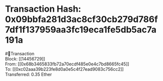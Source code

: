 
Transaction Hash: 0x09bbfa281d3ac8cf30cb279d786f7df1f137959aa3fc19eca1fe5db5ac7a191a
====================================================================================
  
#💸Transaction  
Block: [[14456729]]  
From: [[0x68b3465833fb72a70ecdf485e0e4c7bd8665fc45]]  
To: [[0xc02aaa39b223fe8d0a0e5c4f27ead9083c756cc2]]  
Transferred: 0.35 Ether